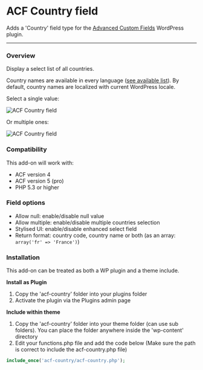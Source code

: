 # ACF Country field

Adds a 'Country' field type for the [Advanced Custom Fields](http://wordpress.org/extend/plugins/advanced-custom-fields/) WordPress plugin.

-----------------------

### Overview

Display a select list of all countries.

Country names are available in every language ([see available list](https://github.com/umpirsky/country-list/tree/master/data)). By default, country names are localized with current WordPress locale.

Select a single value:

![ACF Country field](https://dl.dropboxusercontent.com/u/54390968/dev/acf-country_single.png)

Or multiple ones:

![ACF Country field](https://dl.dropboxusercontent.com/u/54390968/dev/acf-country_multiple.png)

### Compatibility

This add-on will work with:

* ACF version 4
* ACF version 5 (pro)
* PHP 5.3 or higher

### Field options

* Allow null: enable/disable null value
* Allow multiple: enable/disable multiple countries selection
* Stylised UI: enable/disable enhanced select field
* Return format: country code, country name or both (as an array: `array('fr' => 'France')`)

### Installation

This add-on can be treated as both a WP plugin and a theme include.

**Install as Plugin**

1. Copy the 'acf-country' folder into your plugins folder
2. Activate the plugin via the Plugins admin page

**Include within theme**

1.	Copy the 'acf-country' folder into your theme folder (can use sub folders). You can place the folder anywhere inside the 'wp-content' directory
2.	Edit your functions.php file and add the code below (Make sure the path is correct to include the acf-country.php file)

```php
include_once('acf-country/acf-country.php');
```